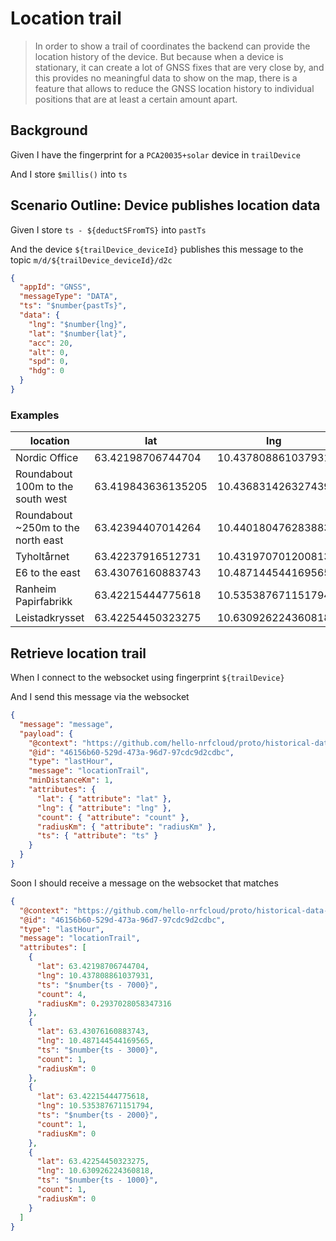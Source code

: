 # Location trail

> In order to show a trail of coordinates the backend can provide the location
> history of the device. But because when a device is stationary, it can create
> a lot of GNSS fixes that are very close by, and this provides no meaningful
> data to show on the map, there is a feature that allows to reduce the GNSS
> location history to individual positions that are at least a certain amount
> apart.

## Background

Given I have the fingerprint for a `PCA20035+solar` device in `trailDevice`

And I store `$millis()` into `ts`

## Scenario Outline: Device publishes location data

Given I store `ts - ${deductSFromTS}` into `pastTs`

And the device `${trailDevice_deviceId}` publishes this message to the topic
`m/d/${trailDevice_deviceId}/d2c`

```json
{
  "appId": "GNSS",
  "messageType": "DATA",
  "ts": "$number{pastTs}",
  "data": {
    "lng": "$number{lng}",
    "lat": "$number{lat}",
    "acc": 20,
    "alt": 0,
    "spd": 0,
    "hdg": 0
  }
}
```

### Examples

| location                           | lat                | lng                | deductSFromTS |
| ---------------------------------- | ------------------ | ------------------ | ------------- |
| Nordic Office                      | 63.42198706744704  | 10.437808861037931 | 7000          |
| Roundabout 100m to the south west  | 63.419843636135205 | 10.436831426327439 | 6000          |
| Roundabout ~250m to the north east | 63.42394407014264  | 10.440180476283883 | 5000          |
| Tyholtårnet                        | 63.42237916512731  | 10.431970701200813 | 4000          |
| E6 to the east                     | 63.43076160883743  | 10.487144544169565 | 3000          |
| Ranheim Papirfabrikk               | 63.42215444775618  | 10.535387671151794 | 2000          |
| Leistadkrysset                     | 63.42254450323275  | 10.630926224360818 | 1000          |

## Retrieve location trail

When I connect to the websocket using fingerprint `${trailDevice}`

And I send this message via the websocket

```json
{
  "message": "message",
  "payload": {
    "@context": "https://github.com/hello-nrfcloud/proto/historical-data-request",
    "@id": "46156b60-529d-473a-96d7-97cdc9d2cdbc",
    "type": "lastHour",
    "message": "locationTrail",
    "minDistanceKm": 1,
    "attributes": {
      "lat": { "attribute": "lat" },
      "lng": { "attribute": "lng" },
      "count": { "attribute": "count" },
      "radiusKm": { "attribute": "radiusKm" },
      "ts": { "attribute": "ts" }
    }
  }
}
```

<!-- @retry:tries=5,initialDelay=1000,delayFactor=2 -->

Soon I should receive a message on the websocket that matches

```json
{
  "@context": "https://github.com/hello-nrfcloud/proto/historical-data-response",
  "@id": "46156b60-529d-473a-96d7-97cdc9d2cdbc",
  "type": "lastHour",
  "message": "locationTrail",
  "attributes": [
    {
      "lat": 63.42198706744704,
      "lng": 10.437808861037931,
      "ts": "$number{ts - 7000}",
      "count": 4,
      "radiusKm": 0.2937028058347316
    },
    {
      "lat": 63.43076160883743,
      "lng": 10.487144544169565,
      "ts": "$number{ts - 3000}",
      "count": 1,
      "radiusKm": 0
    },
    {
      "lat": 63.42215444775618,
      "lng": 10.535387671151794,
      "ts": "$number{ts - 2000}",
      "count": 1,
      "radiusKm": 0
    },
    {
      "lat": 63.42254450323275,
      "lng": 10.630926224360818,
      "ts": "$number{ts - 1000}",
      "count": 1,
      "radiusKm": 0
    }
  ]
}
```
